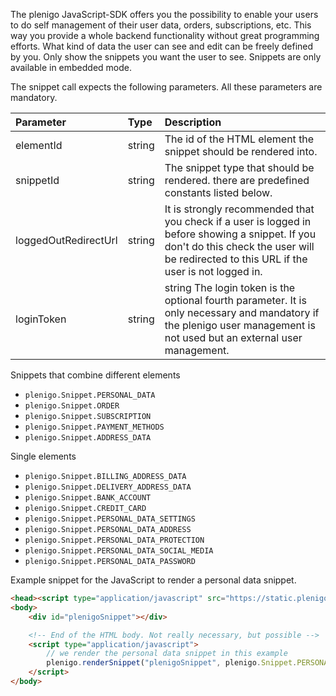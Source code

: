 The plenigo JavaScript-SDK offers you the possibility to enable your users to do self management of their user data, orders, subscriptions, etc. This way you
provide a whole backend functionality without great programming efforts. What kind of data the user can see and edit can be freely defined by you. Only show
the snippets you want the user to see. Snippets are only available in embedded mode.

The snippet call expects the following parameters. All these parameters are mandatory.

|Parameter|Type|Description|
|:--------|:-----|:----------|
|elementId|string|The id of the HTML element the snippet should be rendered into.|
|snippetId|string|The snippet type that should be rendered. there are predefined constants listed below.|
|loggedOutRedirectUrl|string|It is strongly recommended that you check if a user is logged in before showing a snippet. If you don't do this check the user will be redirected to this URL if the user is not logged in.|
|loginToken|string|string	The login token is the optional fourth parameter. It is only necessary and mandatory if the plenigo user management is not used but an external user management.|

Snippets that combine different elements
* `plenigo.Snippet.PERSONAL_DATA`
* `plenigo.Snippet.ORDER`
* `plenigo.Snippet.SUBSCRIPTION`
* `plenigo.Snippet.PAYMENT_METHODS`
* `plenigo.Snippet.ADDRESS_DATA`

Single elements
* `plenigo.Snippet.BILLING_ADDRESS_DATA`
* `plenigo.Snippet.DELIVERY_ADDRESS_DATA`
* `plenigo.Snippet.BANK_ACCOUNT`
* `plenigo.Snippet.CREDIT_CARD`
* `plenigo.Snippet.PERSONAL_DATA_SETTINGS`
* `plenigo.Snippet.PERSONAL_DATA_ADDRESS`
* `plenigo.Snippet.PERSONAL_DATA_PROTECTION`
* `plenigo.Snippet.PERSONAL_DATA_SOCIAL_MEDIA`
* `plenigo.Snippet.PERSONAL_DATA_PASSWORD`

Example snippet for the JavaScript to render a personal data snippet.

```html
<head><script type="application/javascript" src="https://static.plenigo.com/static_resources/javascript/COMPANY_ID/plenigo_sdk.min.js" data-disable-metered="true"></script></head>
<body>
    <div id="plenigoSnippet"></div>

    <!-- End of the HTML body. Not really necessary, but possible -->
    <script type="application/javascript">
        // we render the personal data snippet in this example
        plenigo.renderSnippet("plenigoSnippet", plenigo.Snippet.PERSONAL_DATA, "https://www.YOUR_DOMAIN.com/");
    </script>
</body>
```